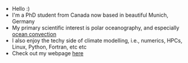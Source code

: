 - Hello :)
- I'm a PhD student from Canada now based in beautiful Munich, Germany
- My primary scientific interest is polar oceanography, and especially [ocean convection](https://www.pnas.org/doi/pdf/10.1073/pnas.48.5.766)   
- I also enjoy the techy side of climate modelling, i.e., numerics, HPCs, Linux, Python, Fortran, etc etc
- Check out my webpage [here](https://rowanjb.github.io)

<!--
**rowanjb/rowanjb** is a ✨ _special_ ✨ repository because its `README.md` (this file) appears on your GitHub profile.

Here are some ideas to get you started:

- 🔭 I’m currently working on ...
- 🌱 I’m currently learning ...
- 👯 I’m looking to collaborate on ...
- 🤔 I’m looking for help with ...
- 💬 Ask me about ...
- 📫 How to reach me: ...
- 😄 Pronouns: ...
- ⚡ Fun fact: ...
-->
